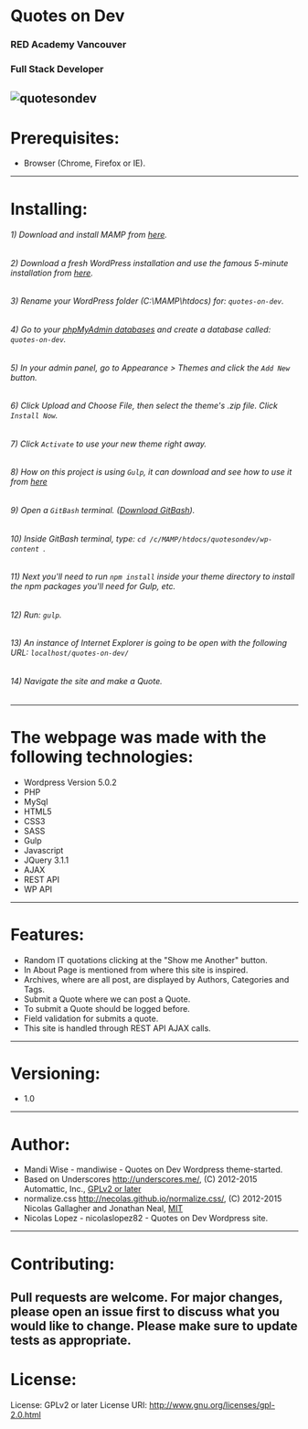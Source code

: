 # **Quotes on Dev**
### **RED Academy Vancouver**
### **Full Stack Developer**

![quotesondev](https://user-images.githubusercontent.com/6266503/52176664-a03ed600-276a-11e9-8137-bb07a7b9d526.gif)
----

# **Prerequisites:**
- Browser (Chrome, Firefox or IE).
----

# **Installing:**
###### 1) Download and install MAMP from [here](https://www.mamp.info/en/downloads/).
###### 2) Download a fresh WordPress installation and use the famous 5-minute installation from [here](https://wordpress.org/download/).
###### 3) Rename your WordPress folder (C:\MAMP\htdocs) for: ```quotes-on-dev```.
###### 4) Go to your [phpMyAdmin databases](http://localhost/phpMyAdmin/index.php) and create a database called: ```quotes-on-dev```.
###### 5) In your admin panel, go to Appearance > Themes and click the ```Add New``` button.
###### 6) Click Upload and Choose File, then select the theme's .zip file. Click ```Install Now```.
###### 7) Click ```Activate``` to use your new theme right away.
###### 8) How on this project is using ```Gulp```, it can download and see how to use it from [here](https://gulpjs.com/docs/en/getting-started/quick-start)
###### 9) Open a ```GitBash``` terminal. ([Download GitBash](https://git-scm.com/downloads)).
###### 10) Inside GitBash terminal, type: ```cd /c/MAMP/htdocs/quotesondev/wp-content ```.
###### 11) Next you'll need to run ```npm install``` inside your theme directory to install the npm packages you'll need for Gulp, etc.
###### 12) Run: ```gulp```.
###### 13) An instance of Internet Explorer is going to be open with the following URL: ```localhost/quotes-on-dev/```
###### 14) Navigate the site and make a Quote.
----

# **The webpage was made with the following technologies:**
- Wordpress Version 5.0.2
- PHP
- MySql
- HTML5
- CSS3
- SASS
- Gulp
- Javascript
- JQuery 3.1.1
- AJAX
- REST API
- WP API
----

# **Features:**
- Random IT quotations clicking at the "Show me Another" button.
- In About Page is mentioned from where this site is inspired.
- Archives, where are all post, are displayed by Authors, Categories and Tags.
- Submit a Quote where we can post a Quote.
- To submit a Quote should be logged before.
- Field validation for submits a quote.
- This site is handled through REST API AJAX calls.
----

# **Versioning:**
- 1.0
----

# **Author:**
* Mandi Wise - mandiwise - Quotes on Dev Wordpress theme-started.
* Based on Underscores http://underscores.me/, (C) 2012-2015 Automattic, Inc., [GPLv2 or later](https://www.gnu.org/licenses/gpl-2.0.html)
* normalize.css http://necolas.github.io/normalize.css/, (C) 2012-2015 Nicolas Gallagher and Jonathan Neal, [MIT](http://opensource.org/licenses/MIT)
* Nicolas Lopez - nicolaslopez82 - Quotes on Dev Wordpress site.
----

# **Contributing:**
Pull requests are welcome. For major changes, please open an issue first to discuss what you would like to change.
Please make sure to update tests as appropriate.
----

# **License:**
License: GPLv2 or later
License URI: http://www.gnu.org/licenses/gpl-2.0.html
